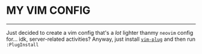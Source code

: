 # MY VIM CONFIG

---

Just decided to create a vim config that's a *lot* lighter thanmy `neovim` config for... idk, server-related activities? Anyway, just install [`vim-plug`](https://github.com/junegunn/vim-plug) and then run `:PlugInstall`
